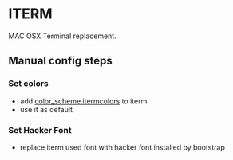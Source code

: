 # ITERM

MAC OSX Terminal replacement.

## Manual config steps

### Set colors
- add [color_scheme.itermcolors](../iterm/color_scheme.itermcolors) to iterm
- use it as default

### Set Hacker Font
- replace iterm used font with hacker font installed by bootstrap
